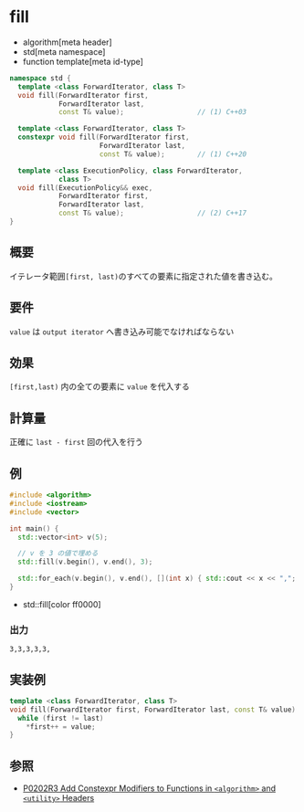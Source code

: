 # fill
* algorithm[meta header]
* std[meta namespace]
* function template[meta id-type]

```cpp
namespace std {
  template <class ForwardIterator, class T>
  void fill(ForwardIterator first,
            ForwardIterator last,
            const T& value);                  // (1) C++03

  template <class ForwardIterator, class T>
  constexpr void fill(ForwardIterator first,
                      ForwardIterator last,
                      const T& value);        // (1) C++20

  template <class ExecutionPolicy, class ForwardIterator,
            class T>
  void fill(ExecutionPolicy&& exec,
            ForwardIterator first,
            ForwardIterator last,
            const T& value);                  // (2) C++17
}
```

## 概要
イテレータ範囲`[first, last)`のすべての要素に指定された値を書き込む。


## 要件
`value` は `output iterator` へ書き込み可能でなければならない


## 効果
`[first,last)` 内の全ての要素に `value` を代入する


## 計算量
正確に `last - first` 回の代入を行う


## 例
```cpp example
#include <algorithm>
#include <iostream>
#include <vector>

int main() {
  std::vector<int> v(5);

  // v を 3 の値で埋める
  std::fill(v.begin(), v.end(), 3);

  std::for_each(v.begin(), v.end(), [](int x) { std::cout << x << ","; });
}
```
* std::fill[color ff0000]

### 出力
```
3,3,3,3,3,
```


## 実装例
```cpp
template <class ForwardIterator, class T>
void fill(ForwardIterator first, ForwardIterator last, const T& value) {
  while (first != last)
    *first++ = value;
}
```


## 参照
- [P0202R3 Add Constexpr Modifiers to Functions in `<algorithm>` and `<utility>` Headers](http://www.open-std.org/jtc1/sc22/wg21/docs/papers/2017/p0202r3.html)
